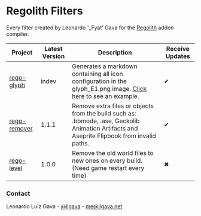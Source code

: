 # Regolith Filters
Every filter created by Leonardo '_Fyat' Gava for the [Regolith](https://github.com/Bedrock-OSS/regolith) addon compiler.

| Project      | Latest Version | Description                                                                                          | Receive Updates |
|--------------|----------------|------------------------------------------------------------------------------------------------------|-----------------|
| [rego-glyph](./rego-glyph/) |      indev     | Generates a markdown containing all icon configuration in the glyph_E1.png image. [Click here](./rego-glyph/example/) to see an example. |        ✔        |
| [rego-remover](./rego-remover/) |      1.1.1     | Remove extra files or objects from the build such as: .bbmode, .ase, Geckolib Animation Artifacts and Aseprite Flipbook from invalid paths. |        ✔        |
| [rego-level](./rego-level/)    |      1.0.0     | Remove the old world files to new ones on every build. (Need game restart every time)                |        ✖        |

### Contact
Leonardo Luiz Gava - [@llgava](https://twitter.com/llgava "Leonardo Luiz Gava • Twitter") - <me@llgava.net>
